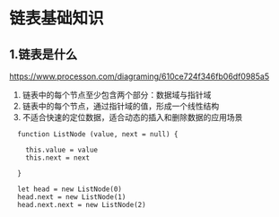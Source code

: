 # 链表基础知识 #

## 1.链表是什么 ##
https://www.processon.com/diagraming/610ce724f346fb06df0985a5


1. 链表中的每个节点至少包含两个部分：数据域与指针域
2. 链表中的每个节点，通过指针域的值，形成一个线性结构
3. 不适合快速的定位数据，适合动态的插入和删除数据的应用场景

```
  function ListNode (value, next = null) {

    this.value = value
    this.next = next

  }

  let head = new ListNode(0)
  head.next = new ListNode(1)
  head.next.next = new ListNode(2)
```
